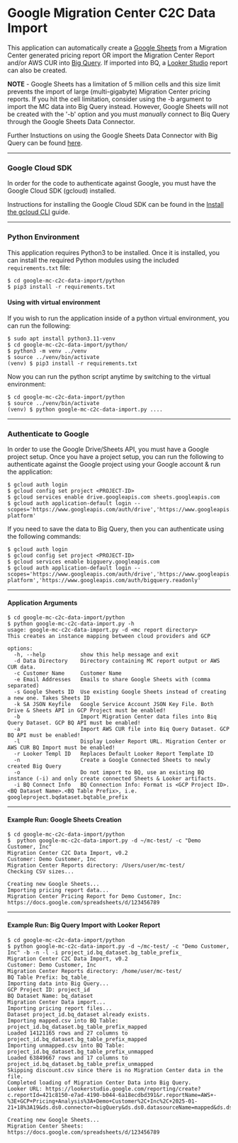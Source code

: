 # Google Migration Center C2C Data Import

This application can automatically create a [Google Sheets](https://sheets.google.com/) from a Migration Center generated pricing report OR import the Migration Center Report and/or AWS CUR into [Big Query](https://cloud.google.com/bigquery). If imported into BQ, a [Looker Studio](https://lookerstudio.google.com/) report can also be created.

**NOTE** - Google Sheets has a limitation of 5 million cells and this size limit prevents the import of large (multi-gigabyte) Migration Center pricing reports. If you hit the cell limitation, consider using the -b argument to import the MC data into Big Query instead. However, Google Sheets will not be created with the '-b' option and you must *manually* connect to Biq Query through the Google Sheets Data Connector. 

Further Instuctions on using the Google Sheets Data Connector with Big Query can be found [here](https://support.google.com/docs/answer/9702507).


---
### Google Cloud SDK

In order for the code to authenticate against Google, you must have the Google Cloud SDK (gcloud) installed.

Instructions for installing the Google Cloud SDK can be found in the [Install the gcloud CLI](https://cloud.google.com/sdk/docs/install) guide.

---
### Python Environment

This application requires Python3 to be installed. Once it is installed, you can install the required Python modules using the included `requirements.txt` file:

```shell
$ cd google-mc-c2c-data-import/python
$ pip3 install -r requirements.txt
```
#### Using with virtual environment 

If you wish to run the application inside of a python virtual environment, you can run the following:

```shell
$ sudo apt install python3.11-venv
$ cd google-mc-c2c-data-import/python/
$ python3 -m venv ../venv
$ source ../venv/bin/activate
(venv) $ pip3 install -r requirements.txt
```

Now you can run the python script anytime by switching to the virtual environment:

```shell
$ cd google-mc-c2c-data-import/python
$ source ../venv/bin/activate
(venv) $ python google-mc-c2c-data-import.py ....
```

---
### Authenticate to Google

In order to use the Google Drive/Sheets API, you must have a Google project setup.
Once you have a project setup, you can run the following to authenticate against the Google project using your Google account & run the application:

```shell
$ gcloud auth login
$ gcloud config set project <PROJECT-ID>
$ gcloud services enable drive.googleapis.com sheets.googleapis.com
$ gcloud auth application-default login --scopes='https://www.googleapis.com/auth/drive','https://www.googleapis.com/auth/cloud-platform'
```

If you need to save the data to Big Query, then you can authenticate using the following commands:


```shell
$ gcloud auth login
$ gcloud config set project <PROJECT-ID>
$ gcloud services enable bigquery.googleapis.com
$ gcloud auth application-default login --scopes='https://www.googleapis.com/auth/drive','https://www.googleapis.com/auth/cloud-platform','https://www.googleapis.com/auth/bigquery.readonly'
```

---
#### Application Arguments
```shell 
$ cd google-mc-c2c-data-import/python
$ python google-mc-c2c-data-import.py -h
usage: google-mc-c2c-data-import.py -d <mc report directory>
This creates an instance mapping between cloud providers and GCP

options:
  -h, --help           show this help message and exit
  -d Data Directory    Directory containing MC report output or AWS CUR data.
  -c Customer Name     Customer Name
  -e Email Addresses   Emails to share Google Sheets with (comma separated)
  -s Google Sheets ID  Use existing Google Sheets instead of creating a new one. Takes Sheets ID
  -k SA JSON Keyfile   Google Service Account JSON Key File. Both Drive & Sheets API in GCP Project must be enabled!
  -b                   Import Migration Center data files into Biq Query Dataset. GCP BQ API must be enabled!
  -a                   Import AWS CUR file into Biq Query Dataset. GCP BQ API must be enabled!
  -l                   Display Looker Report URL. Migration Center or AWS CUR BQ Import must be enabled!
  -r Looker Templ ID   Replaces Default Looker Report Template ID
  -n                   Create a Google Connected Sheets to newly created Big Query
  -o                   Do not import to BQ, use an existing BQ instance (-i) and only create connected Sheets & Looker artifacts.
  -i BQ Connect Info   BQ Connection Info: Format is <GCP Project ID>.<BQ Dataset Name>.<BQ Table Prefix>, i.e. googleproject.bqdataset.bqtable_prefix

```

---
#### Example Run: Google Sheets Creation


```shell 
$ cd google-mc-c2c-data-import/python
$  python google-mc-c2c-data-import.py -d ~/mc-test/ -c "Demo Customer, Inc" 
Migration Center C2C Data Import, v0.2
Customer: Demo Customer, Inc
Migration Center Reports directory: /Users/user/mc-test/
Checking CSV sizes...

Creating new Google Sheets...
Importing pricing report data...
Migration Center Pricing Report for Demo Customer, Inc: https://docs.google.com/spreadsheets/d/123456789
```

---
#### Example Run: Big Query Import with Looker Report

```shell 
$ cd google-mc-c2c-data-import/python
$ python google-mc-c2c-data-import.py -d ~/mc-test/ -c "Demo Customer, Inc" -b -n -l -i project_id.bq_dataset.bg_table_prefix_
Migration Center C2C Data Import, v0.2
Customer: Demo Customer, Inc
Migration Center Reports directory: /home/user/mc-test/
BQ Table Prefix: bq_table_
Importing data into Big Query...
GCP Project ID: project_id
BQ Dataset Name: bq_dataset
Migration Center Data import...
Importing pricing report files...
Dataset project_id.bq_dataset already exists.
Importing mapped.csv into BQ Table: project_id.bq_dataset.bg_table_prefix_mapped
Loaded 14121165 rows and 27 columns to project_id.bq_dataset.bg_table_prefix_mapped
Importing unmapped.csv into BQ Table: project_id.bq_dataset.bg_table_prefix_unmapped
Loaded 63849667 rows and 17 columns to project_id.bq_dataset.bg_table_prefix_unmapped
Skipping discount.csv since there is no Migration Center data in the file.
Completed loading of Migration Center Data into Big Query.
Looker URL: https://lookerstudio.google.com/reporting/create?c.reportId=421c8150-e7ad-4190-b044-6a18ecdbd391&r.reportName=AWS+-%3E+GCP+Pricing+Analysis%3A+Demo+Customer%2C+Inc%2C+2025-01-21+18%3A19&ds.ds0.connector=bigQuery&ds.ds0.datasourceName=mapped&ds.ds0.projectId=project_id&ds.ds0.type=TABLE&ds.ds0.datasetId=bq_dataset&ds.ds0.tableId=bq_table_mapped&ds.ds1.connector=bigQuery&ds.ds1.datasourceName=unmapped&ds.ds1.projectId=project_id&ds.ds1.type=TABLE&ds.ds1.datasetId=bq_dataset&ds.ds1.tableId=bq_table_unmapped

Creating new Google Sheets...
Migration Center Sheets: https://docs.google.com/spreadsheets/d/123456789
```
